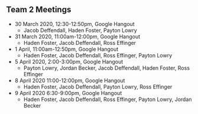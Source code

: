 ## Team 2 Meetings
* 30 March 2020, 12:30-12:50pm, Google Hangout
  * Jacob Deffendall, Haden Foster, Payton Lowry
* 31 March 2020, 11:00am-12:00pm, Google Hangout
  * Haden Foster, Jacob Deffendall, Ross Effinger
* 1 April, 11:00am-12:50pm, Google Hangout
  * Haden Foster, Jacob Deffendall, Ross Effinger, Payton Lowry
* 5 April 2020, 2:00-3:00pm, Google Hangout
  * Payton Lowry, Jordan Becker, Jacob Deffendall, Haden Foster, Ross Effinger
* 8 April 2020 11:00-12:00pm, Google Hangout
  * Haden Foster, Jacob Deffendall, Payton Lowry, Ross Effinger
* 9 April 2020 6:30-9:00pm, Google Hangout
  * Haden Foster, Jacob Deffendall, Ross Effinger, Payton Lowry, Jordan Becker